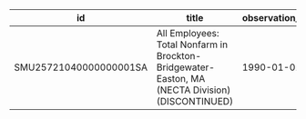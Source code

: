 | id                     | title                                                                                           | observation_start   | observation_end   |
|------------------------|-------------------------------------------------------------------------------------------------|---------------------|-------------------|
| SMU25721040000000001SA | All Employees: Total Nonfarm in Brockton-Bridgewater-Easton, MA (NECTA Division) (DISCONTINUED) | 1990-01-01          | 2017-01-01        |